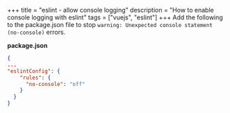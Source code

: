 +++
title = "eslint - allow console logging"
description = "How to enable console logging with eslint"
tags = ["vuejs", "eslint"]
+++
Add the following to the package.json file to stop `warning: Unexpected console statement (no-console)` errors.
<!--more-->

**package.json**
```json
{
...
"eslintConfig": {
    "rules": {
      "no-console": "off"
    }
  }
}
```

